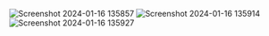 ![Screenshot 2024-01-16 135857](https://github.com/Amisha0971/SIMPLE-CALCULATIONS-SWING-JAVA/assets/136344215/a95a772c-0bcb-4201-b9af-524f6470252a)
![Screenshot 2024-01-16 135914](https://github.com/Amisha0971/SIMPLE-CALCULATIONS-SWING-JAVA/assets/136344215/d14a92e3-d1e3-4b02-a659-b7e1090cad2a)
![Screenshot 2024-01-16 135927](https://github.com/Amisha0971/SIMPLE-CALCULATIONS-SWING-JAVA/assets/136344215/e12a5cb5-9269-4e84-b36d-df6e7052579a)
